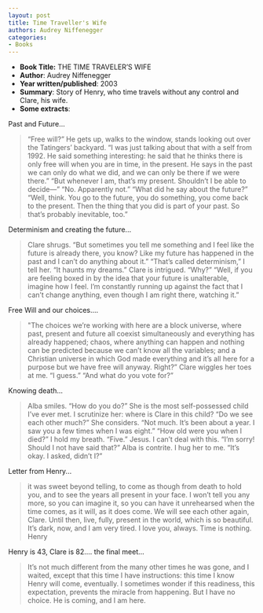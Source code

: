 ```yaml
---
layout: post
title: Time Traveller's Wife
authors: Audrey Niffenegger
categories:
- Books
---
```



- **Book Title:** THE TIME TRAVELER’S WIFE
- **Author**: Audrey Niffenegger
- **Year written/published**: 2003
- **Summary**: Story of Henry, who time travels without any control and Clare, his wife.
- **Some extracts**:

Past and Future...

> “Free will?” He gets up, walks to the window, stands looking out over the Tatingers’ backyard. “I was just talking about that with a self from 1992. He said something interesting: he said that he thinks there is only free will when you are in time, in the present. He says in the past we can only do what we did, and we can only be there if we were there.” “But whenever I am, that’s my present. Shouldn’t I be able to decide—” “No. Apparently not.” “What did he say about the future?” “Well, think. You go to the future, you do something, you come back to the present. Then the thing that you did is part of your past. So that’s probably inevitable, too.”

Determinism and creating the future...

> Clare shrugs. “But sometimes you tell me something and I feel like the future is already there, you know? Like my future has happened in the past and I can’t do anything about it.” “That’s called determinism,” I tell her. “It haunts my dreams.” Clare is intrigued. “Why?” “Well, if you are feeling boxed in by the idea that your future is unalterable, imagine how I feel. I’m constantly running up against the fact that I can’t change anything, even though I am right there, watching it.”

Free Will and our choices....

> "The choices we’re working with here are a block universe, where past, present and future all coexist simultaneously and everything has already happened; chaos, where anything can happen and nothing can be predicted because we can’t know all the variables; and a Christian universe in which God made everything and it’s all here for a purpose but we have free will anyway. Right?” Clare wiggles her toes at me. “I guess.” “And what do you vote for?”

Knowing death...

> Alba smiles. “How do you do?” She is the most self-possessed child I’ve ever met. I scrutinize her: where is Clare in this child? “Do we see each other much?” She considers. “Not much. It’s been about a year. I saw you a few times when I was eight.” “How old were you when I died?” I hold my breath. “Five.” Jesus. I can’t deal with this. “I’m sorry! Should I not have said that?” Alba is contrite. I hug her to me. “It’s okay. I asked, didn’t I?”

Letter from Henry...

> it was sweet beyond telling, to come as though from death to hold you, and to see the years all present in your face. I won’t tell you any more, so you can imagine it, so you can have it unrehearsed when the time comes, as it will, as it does come. We will see each other again, Clare. Until then, live, fully, present in the world, which is so beautiful. It’s dark, now, and I am very tired. I love you, always. Time is nothing. Henry

Henry is 43, Clare is 82.... the final meet...

> It’s not much different from the many other times he was gone, and I waited, except that this time I have instructions: this time I know Henry will come, eventually. I sometimes wonder if this readiness, this expectation, prevents the miracle from happening. But I have no choice. He is coming, and I am here.
